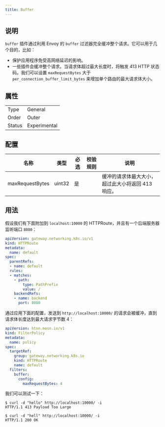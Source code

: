 ```yaml
---
title: Buffer
---
```


## 说明

`buffer` 插件通过利用 Envoy 的 `buffer` 过滤器完全缓冲整个请求。它可以用于几个目的，比如：

* 保护应用程序免受高网络延迟的影响。
* 一些插件会缓冲整个请求。当请求体超过最大长度时，将触发 413 HTTP 状态码。我们可以设置 `maxRequestBytes` 大于 `per_connection_buffer_limit_bytes` 来增加单个路由的最大请求体大小。

## 属性

|        |              |
|--------|--------------|
| Type   | General      |
| Order  | Outer        |
| Status | Experimental |

## 配置

| 名称            | 类型   | 必选 | 校验规则 | 说明                                                                                |
|-----------------|--------|------|----------|-------------------------------------------------------------------------------------|
| maxRequestBytes | uint32 | 是   |          | 缓冲的请求体最大大小，超过此大小将返回 413 响应。                                      |

## 用法

假设我们有下面附加到 `localhost:10000` 的 HTTPRoute，并且有一个后端服务器监听端口 `8080`：

```yaml
apiVersion: gateway.networking.k8s.io/v1
kind: HTTPRoute
metadata:
  name: default
spec:
  parentRefs:
  - name: default
  rules:
  - matches:
    - path:
        type: PathPrefix
        value: /
    backendRefs:
    - name: backend
      port: 8080
```

通过应用下面的配置，发送到 `http://localhost:10000/` 的请求会被缓冲，直到请求体长度达到最大请求字节数 4：

```yaml
apiVersion: htnn.mosn.io/v1
kind: FilterPolicy
metadata:
  name: policy
spec:
  targetRef:
    group: gateway.networking.k8s.io
    kind: HTTPRoute
    name: default
  filters:
    buffer:
      config:
        maxRequestBytes: 4
```

我们可以测试一下：

```shell
$ curl -d "hello" http://localhost:10000/ -i
HTTP/1.1 413 Payload Too Large
```

```shell
$ curl -d "hell" http://localhost:10000/ -i
HTTP/1.1 200 OK
```

